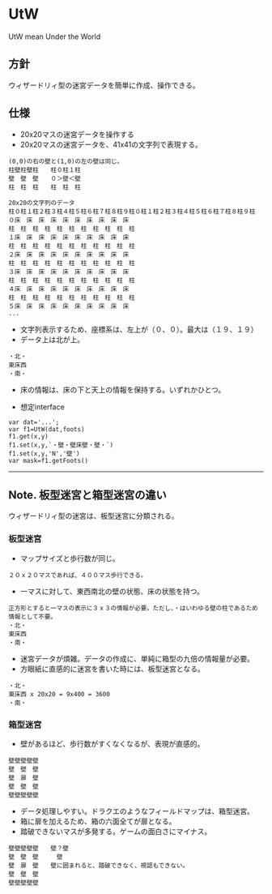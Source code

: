 # UtW
UtW mean Under the World

## 方針
ウィザードリィ型の迷宮データを簡単に作成、操作できる。

## 仕様
- 20x20マスの迷宮データを操作する
- 20x20マスの迷宮データを、41x41の文字列で表現する。
```
(0,0)の右の壁と(1,0)の左の壁は同じ。
柱壁柱壁柱　　柱０柱１柱
壁　壁　壁　　０＞壁＜壁
柱　柱　柱　　柱　柱　柱
```
```
20x20の文字列のデータ
柱０柱１柱２柱３柱４柱５柱６柱７柱８柱９柱０柱１柱２柱３柱４柱５柱６柱７柱８柱９柱
０床　床　床　床　床　床　床　床　床　床　
柱　柱　柱　柱　柱　柱　柱　柱　柱　柱　柱
１床　床　床　床　床　床　床　床　床　床　
柱　柱　柱　柱　柱　柱　柱　柱　柱　柱　柱
２床　床　床　床　床　床　床　床　床　床　
柱　柱　柱　柱　柱　柱　柱　柱　柱　柱　柱
３床　床　床　床　床　床　床　床　床　床　
柱　柱　柱　柱　柱　柱　柱　柱　柱　柱　柱
４床　床　床　床　床　床　床　床　床　床　
柱　柱　柱　柱　柱　柱　柱　柱　柱　柱　柱
５床　床　床　床　床　床　床　床　床　床　
...
```
- 文字列表示するため、座標系は、左上が（０、０）。最大は（１９、１９）
- データ上は北が上。
```
・北・
東床西
・南・
```
- 床の情報は、床の下と天上の情報を保持する。いずれかひとつ。






- 想定interface
```
var dat='...';
var f1=UtW(dat,foots)
f1.get(x,y)
f1.set(x,y,`・壁・壁床壁・壁・`)
f1.set(x,y,'N','壁')
var mask=f1.getFoots()
```


---
## Note. 板型迷宮と箱型迷宮の違い
ウィザードリィ型の迷宮は、板型迷宮に分類される。

### 板型迷宮
- マップサイズと歩行数が同じ。
```
２０ｘ２０マスであれば、４００マス歩行できる。
```
- 一マスに対して、東西南北の壁の状態、床の状態を持つ。
```
正方形とすると一マスの表示に３ｘ３の情報が必要。ただし、・はいわゆる壁の柱であるため情報として不要。
・北・
東床西
・南・
```
- 迷宮データが煩雑。データの作成に、単純に箱型の九倍の情報量が必要。
- 方眼紙に直感的に迷宮を書いた時には、板型迷宮となる。
```
・北・
東床西 x 20x20 = 9x400 = 3600
・南・
```

### 箱型迷宮
- 壁があるほど、歩行数がすくなくなるが、表現が直感的。
```
壁壁壁壁壁
壁　壁　壁
壁　扉　壁
壁　壁　壁
壁壁壁壁壁
```
- データ処理しやすい。ドラクエのようなフィールドマップは、箱型迷宮。
- 箱に扉を加えるため、箱の六面全てが扉となる。
- 踏破できないマスが多発する。ゲームの面白さにマイナス。
```　　　　　　　
壁壁壁壁壁　　壁？壁
壁　壁　壁　　　壁
壁　扉　壁　　壁に囲まれると、踏破できなく、視認もできない。
壁　壁　壁
壁壁壁壁壁
```

